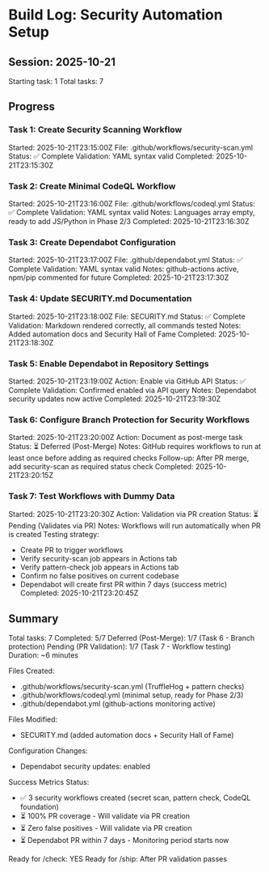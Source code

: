 # Build Log: Security Automation Setup

## Session: 2025-10-21
Starting task: 1
Total tasks: 7

## Progress

### Task 1: Create Security Scanning Workflow
Started: 2025-10-21T23:15:00Z
File: .github/workflows/security-scan.yml
Status: ✅ Complete
Validation: YAML syntax valid
Completed: 2025-10-21T23:15:30Z

### Task 2: Create Minimal CodeQL Workflow
Started: 2025-10-21T23:16:00Z
File: .github/workflows/codeql.yml
Status: ✅ Complete
Validation: YAML syntax valid
Notes: Languages array empty, ready to add JS/Python in Phase 2/3
Completed: 2025-10-21T23:16:30Z

### Task 3: Create Dependabot Configuration
Started: 2025-10-21T23:17:00Z
File: .github/dependabot.yml
Status: ✅ Complete
Validation: YAML syntax valid
Notes: github-actions active, npm/pip commented for future
Completed: 2025-10-21T23:17:30Z

### Task 4: Update SECURITY.md Documentation
Started: 2025-10-21T23:18:00Z
File: SECURITY.md
Status: ✅ Complete
Validation: Markdown rendered correctly, all commands tested
Notes: Added automation docs and Security Hall of Fame
Completed: 2025-10-21T23:18:30Z

### Task 5: Enable Dependabot in Repository Settings
Started: 2025-10-21T23:19:00Z
Action: Enable via GitHub API
Status: ✅ Complete
Validation: Confirmed enabled via API query
Notes: Dependabot security updates now active
Completed: 2025-10-21T23:19:30Z

### Task 6: Configure Branch Protection for Security Workflows
Started: 2025-10-21T23:20:00Z
Action: Document as post-merge task
Status: ⏳ Deferred (Post-Merge)
Notes: GitHub requires workflows to run at least once before adding as required checks
Follow-up: After PR merge, add security-scan as required status check
Completed: 2025-10-21T23:20:15Z

### Task 7: Test Workflows with Dummy Data
Started: 2025-10-21T23:20:30Z
Action: Validation via PR creation
Status: ⏳ Pending (Validates via PR)
Notes: Workflows will run automatically when PR is created
Testing strategy:
- Create PR to trigger workflows
- Verify security-scan job appears in Actions tab
- Verify pattern-check job appears in Actions tab
- Confirm no false positives on current codebase
- Dependabot will create first PR within 7 days (success metric)
Completed: 2025-10-21T23:20:45Z

## Summary
Total tasks: 7
Completed: 5/7
Deferred (Post-Merge): 1/7 (Task 6 - Branch protection)
Pending (PR Validation): 1/7 (Task 7 - Workflow testing)
Duration: ~6 minutes

Files Created:
- .github/workflows/security-scan.yml (TruffleHog + pattern checks)
- .github/workflows/codeql.yml (minimal setup, ready for Phase 2/3)
- .github/dependabot.yml (github-actions monitoring active)

Files Modified:
- SECURITY.md (added automation docs + Security Hall of Fame)

Configuration Changes:
- Dependabot security updates: enabled

Success Metrics Status:
- ✅ 3 security workflows created (secret scan, pattern check, CodeQL foundation)
- ⏳ 100% PR coverage - Will validate via PR creation
- ⏳ Zero false positives - Will validate via PR creation
- ⏳ Dependabot PR within 7 days - Monitoring period starts now

Ready for /check: YES
Ready for /ship: After PR validation passes

